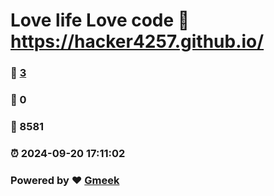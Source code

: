 # Love life Love code :link: https://hacker4257.github.io/ 
### :page_facing_up: [3](https://hacker4257.github.io//tag.html) 
### :speech_balloon: 0 
### :hibiscus: 8581 
### :alarm_clock: 2024-09-20 17:11:02 
### Powered by :heart: [Gmeek](https://github.com/Meekdai/Gmeek)

